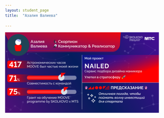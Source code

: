 ```yaml
---
layout: student_page
title:  "Азалия Валиева"

---
```

<img class="img-fluid" src="/img/posts/Азалия Валиева.png" alt="moove-2">
